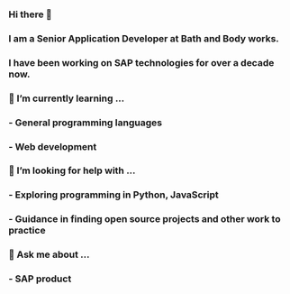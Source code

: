 ### Hi there 👋

### I am a Senior Application Developer at Bath and Body works.

### I have been working on SAP technologies for over a decade now. 



<!--
**rsssmantha/rsssmantha** is a ✨ _special_ ✨ repository because its `README.md` (this file) appears on your GitHub profile.

Here are some ideas to get you started:

- 🔭 I’m currently working on ...
- 🌱 I’m currently learning ...
- 👯 I’m looking to collaborate on ...
- 🤔 I’m looking for help with ...
- 💬 Ask me about ...
- 📫 How to reach me: ...
- 😄 Pronouns: ...
- ⚡ Fun fact: ...
-->

### 🌱 I’m currently learning ...
###     -  General programming languages  
###     -  Web development


### 🤔 I’m looking for help with ...
###     -  Exploring programming in Python, JavaScript
###     -  Guidance in finding open source projects and other work to practice


### 💬 Ask me about ...
###     -  SAP product

